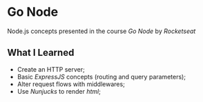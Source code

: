 # Go Node

Node.js concepts presented in the course _Go Node_ by _Rocketseat_

## What I Learned

- Create an HTTP server;
- Basic _ExpressJS_ concepts (routing and query parameters);
- Alter request flows with middlewares;
- Use _Nunjucks_ to render _html_;
